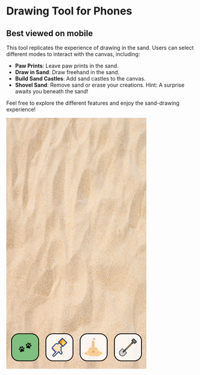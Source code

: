 # Drawing Tool for Phones

## Best viewed on mobile

This tool replicates the experience of drawing in the sand. Users can select different modes to interact with the canvas, including:

- **Paw Prints**: Leave paw prints in the sand.
- **Draw in Sand**: Draw freehand in the sand.
- **Build Sand Castles**: Add sand castles to the canvas.
- **Shovel Sand**: Remove sand or erase your creations. Hint: A surprise awaits you beneath the sand!

Feel free to explore the different features and enjoy the sand-drawing experience!

![Screenshot](img/screen-eg.png/)
